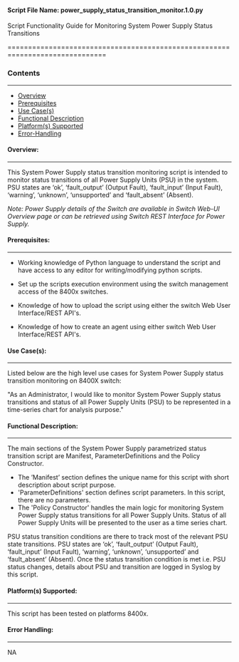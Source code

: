 #### Script File Name: power\_supply\_status\_transition\_monitor.1.0.py

Script Functionality Guide for Monitoring System Power Supply Status
Transitions

==============================================================================

### Contents
------------------------------------------------------------------------------
- [Overview](#Overview)
- [Prerequisites](#Prerequisites)
- [Use Case(s)](#Use_Case)
- [Functional Description](#Functional_Description)
- [Platform(s) Supported](#Platforms_Supported)
- [Error-Handling](#Error-Handling)

<a id='Overview'></a>
#### Overview:

------------------------------------------------------------------------------

This System Power Supply status transition monitoring script is intended
to monitor status transitions of all Power Supply Units (PSU) in the
system. PSU states are ‘ok’, ‘fault\_output’ (Output Fault),
‘fault\_input’ (Input Fault), ‘warning’, ‘unknown’, ‘unsupported’ and
‘fault\_absent’ (Absent).

*Note: Power Supply details of the Switch are available in Switch Web-UI
Overview page or can be retrieved using Switch REST Interface for Power
Supply.*

<a id='Prerequisites'></a>
#### Prerequisites:
------------------------------------------------------------------------------

- Working knowledge of Python language to understand the script and have 
access to any editor for writing/modifying python scripts.

- Set up the scripts execution environment using the switch management access 
of the 8400x switches.

- Knowledge of how to upload the script using either the switch Web User 
Interface/REST API's.

- Knowledge of how to create an agent using either switch Web User 
Interface/REST API's.

<a id='Use_Case'/></a>
#### Use Case(s):

------------------------------------------------------------------------------

Listed below are the high level use cases for System Power Supply status
transition monitoring on 8400X switch:

"As an Administrator, I would like to monitor System Power Supply status
transitions and status of all Power Supply Units (PSU) to be represented
in a time-series chart for analysis purpose."

<a id='Functional_Description'/></a>
#### Functional Description:

------------------------------------------------------------------------------

The main sections of the System Power Supply parametrized status
transition script are Manifest, ParameterDefinitions and the Policy
Constructor. 

- The ’Manifest’ section defines the unique name for this
script with short description about script purpose.
- 'ParameterDefinitions' section defines script parameters. In this
script, there are no parameters.
- The 'Policy Constructor' handles the main logic for monitoring System
Power Supply status transitions for all Power Supply Units. Status of
all Power Supply Units will be presented to the user as a time series
chart. 

PSU status transition conditions are there to track most of the
relevant PSU state transitions. PSU states are ‘ok’, ‘fault\_output’
(Output Fault), ‘fault\_input’ (Input Fault), ‘warning’, ‘unknown’,
‘unsupported’ and ‘fault\_absent’ (Absent). Once the status transition
condition is met i.e. PSU status changes, details about PSU and
transition are logged in Syslog by this script.

<a id='Platforms_Supported'/></a>
#### Platform(s) Supported:

------------------------------------------------------------------------------
This script has been tested on platforms 8400x.

<a id='Error-Handling'/></a>
#### Error Handling:

------------------------------------------------------------------------------

NA
